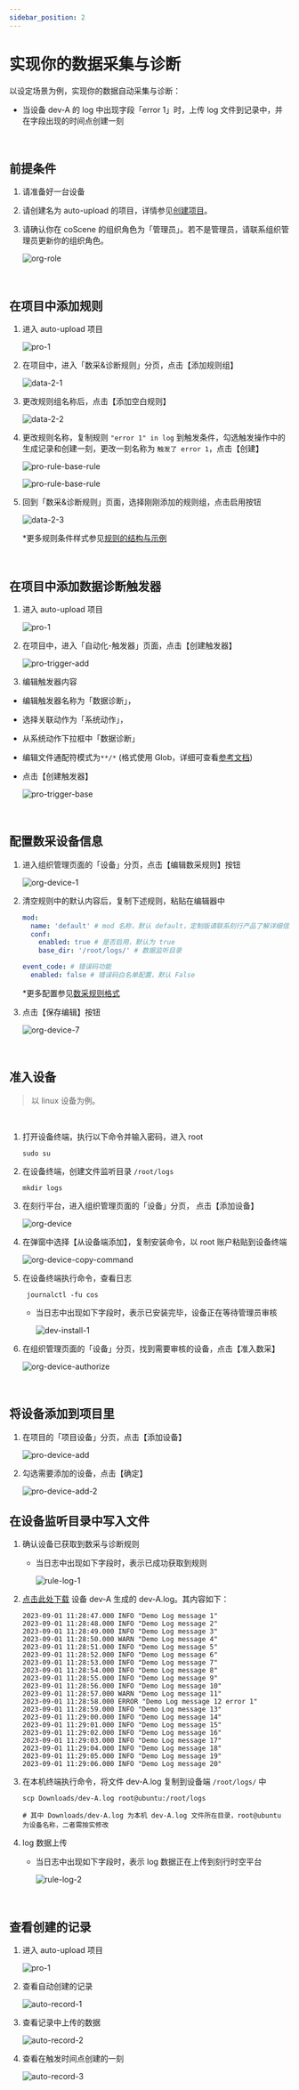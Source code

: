 ```yaml
---
sidebar_position: 2
---
```


# 实现你的数据采集与诊断

以设定场景为例，实现你的数据自动采集与诊断：

- 当设备 dev-A 的 log 中出现字段「error 1」时，上传 log 文件到记录中，并在字段出现的时间点创建一刻

<br />

## 前提条件

1. 请准备好一台设备

2. 请创建名为 auto-upload 的项目，详情参见[创建项目](https://docs.coscene.cn/docs/get-started/create-project-flow#3-%E5%88%9B%E5%BB%BA%E9%A1%B9%E7%9B%AE)。

3. 请确认你在 coScene 的组织角色为「管理员」。若不是管理员，请联系组织管理员更新你的组织角色。

   ![org-role](../img/org-role.png)

<br />

## 在项目中添加规则

1. 进入 auto-upload 项目

   ![pro-1](../img/pro-1.png)

2. 在项目中，进入「数采&诊断规则」分页，点击【添加规则组】

   ![data-2-1](../img/9-add-rule-set.png)

3. 更改规则组名称后，点击【添加空白规则】

   ![data-2-2](../img/9-add-rule.png)

4. 更改规则名称，复制规则 `"error 1" in log` 到触发条件，勾选触发操作中的生成记录和创建一刻，更改一刻名称为 `触发了 error 1`，点击【创建】

   ![pro-rule-base-rule](../img/pro-rule-base-rule-1.png)

   ![pro-rule-base-rule](../img/pro-rule-base-rule-2.png)

5. 回到「数采&诊断规则」页面，选择刚刚添加的规则组，点击启用按钮

   ![data-2-3](../img/9-enable-rule-set.png)

   \*更多规则条件样式参见[规则的结构与示例](./3-add-rule.md#常用规则条件示例)

<br />

## 在项目中添加数据诊断触发器

1. 进入 auto-upload 项目

   ![pro-1](../img/pro-1.png)

2. 在项目中，进入「自动化-触发器」页面，点击【创建触发器】

   ![pro-trigger-add](../img/pro-trigger-add.png)

3. 编辑触发器内容

- 编辑触发器名称为「数据诊断」，
- 选择关联动作为「系统动作」，
- 从系统动作下拉框中「数据诊断」
- 编辑文件通配符模式为`**/*` (格式使用 Glob，详细可查看[参考文档](https://www.malikbrowne.com/blog/a-beginners-guide-glob-patterns/))
- 点击【创建触发器】

  ![pro-trigger-base](../img/pro-trigger-edit.png)

<br />

## 配置数采设备信息

1. 进入组织管理页面的「设备」分页，点击【编辑数采规则】按钮

   ![org-device-1](../img/org-device-1.png)

2. 清空规则中的默认内容后，复制下述规则，粘贴在编辑器中

   ```yaml
   mod:
     name: 'default' # mod 名称，默认 default，定制版请联系刻行产品了解详细信息
     conf:
       enabled: true # 是否启用，默认为 true
       base_dir: '/root/logs/' # 数据监听目录

   event_code: # 错误码功能
     enabled: false # 错误码白名单配置，默认 False
   ```

   \*更多配置参见[数采规则格式](https://docs.coscene.cn/docs/receipts/device/device-authorize#%E6%95%B0%E9%87%87%E8%A7%84%E5%88%99%E6%A0%BC%E5%BC%8F)

3. 点击【保存编辑】按钮

   ![org-device-7](../img/org-device-7.png)

<br />

## 准入设备

> 以 linux 设备为例。

<br />

1. 打开设备终端，执行以下命令并输入密码，进入 root

   ```
   sudo su
   ```

2. 在设备终端，创建文件监听目录 `/root/logs`

   ```
   mkdir logs
   ```

3. 在刻行平台，进入组织管理页面的「设备」分页， 点击【添加设备】

   ![org-device](../img/org-device-add.png)

4. 在弹窗中选择【从设备端添加】，复制安装命令，以 root 账户粘贴到设备终端

   ![org-device-copy-command](../img/org-device-copy-command.png)

5. 在设备终端执行命令，查看日志

   ```
    journalctl -fu cos
   ```

   - 当日志中出现如下字段时，表示已安装完毕，设备正在等待管理员审核

     ![dev-install-1](../img/dev-install-1.png)

6. 在组织管理页面的「设备」分页，找到需要审核的设备，点击【准入数采】

   ![org-device-authorize](../img/org-device-authorize.png)

<br />

## 将设备添加到项目里

1.  在项目的「项目设备」分页，点击【添加设备】

    ![pro-device-add](../img/pro-device-add-1.png)

2.  勾选需要添加的设备，点击【确定】

    ![pro-device-add-2](../img/pro-device-add-2.png)

## 在设备监听目录中写入文件

1. 确认设备已获取到数采与诊断规则

   - 当日志中出现如下字段时，表示已成功获取到规则

     ![rule-log-1](../img/rule-log-1.png)

2. <a href="https://coscene-artifacts-prod.oss-cn-hangzhou.aliyuncs.com/docs/4-recipes/data-diagnosis/dev-A.log.zip" download>点击此处下载</a> 设备 dev-A 生成的 dev-A.log。其内容如下：

   ```
   2023-09-01 11:28:47.000 INFO "Demo Log message 1"
   2023-09-01 11:28:48.000 INFO "Demo Log message 2"
   2023-09-01 11:28:49.000 INFO "Demo Log message 3"
   2023-09-01 11:28:50.000 WARN "Demo Log message 4"
   2023-09-01 11:28:51.000 INFO "Demo Log message 5"
   2023-09-01 11:28:52.000 INFO "Demo Log message 6"
   2023-09-01 11:28:53.000 INFO "Demo Log message 7"
   2023-09-01 11:28:54.000 INFO "Demo Log message 8"
   2023-09-01 11:28:55.000 INFO "Demo Log message 9"
   2023-09-01 11:28:56.000 INFO "Demo Log message 10"
   2023-09-01 11:28:57.000 WARN "Demo Log message 11"
   2023-09-01 11:28:58.000 ERROR "Demo Log message 12 error 1"
   2023-09-01 11:28:59.000 INFO "Demo Log message 13"
   2023-09-01 11:29:00.000 INFO "Demo Log message 14"
   2023-09-01 11:29:01.000 INFO "Demo Log message 15"
   2023-09-01 11:29:02.000 INFO "Demo Log message 16"
   2023-09-01 11:29:03.000 INFO "Demo Log message 17"
   2023-09-01 11:29:04.000 INFO "Demo Log message 18"
   2023-09-01 11:29:05.000 INFO "Demo Log message 19"
   2023-09-01 11:29:06.000 INFO "Demo Log message 20"
   ```

3. 在本机终端执行命令，将文件 dev-A.log 复制到设备端 `/root/logs/` 中

   ```
   scp Downloads/dev-A.log root@ubuntu:/root/logs

   # 其中 Downloads/dev-A.log 为本机 dev-A.log 文件所在目录，root@ubuntu 为设备名称，二者需按实修改
   ```

4. log 数据上传

   - 当日志中出现如下字段时，表示 log 数据正在上传到刻行时空平台

     ![rule-log-2](../img/rule-log-2.png)

<br />

## 查看创建的记录

1. 进入 auto-upload 项目

   ![pro-1](../img/pro-1.png)

2. 查看自动创建的记录

   ![auto-record-1](../img/auto-record-1.png)

3. 查看记录中上传的数据

   ![auto-record-2](../img/auto-record-2.png)

4. 查看在触发时间点创建的一刻

   ![auto-record-3](../img/auto-record-3.png)

<br />
